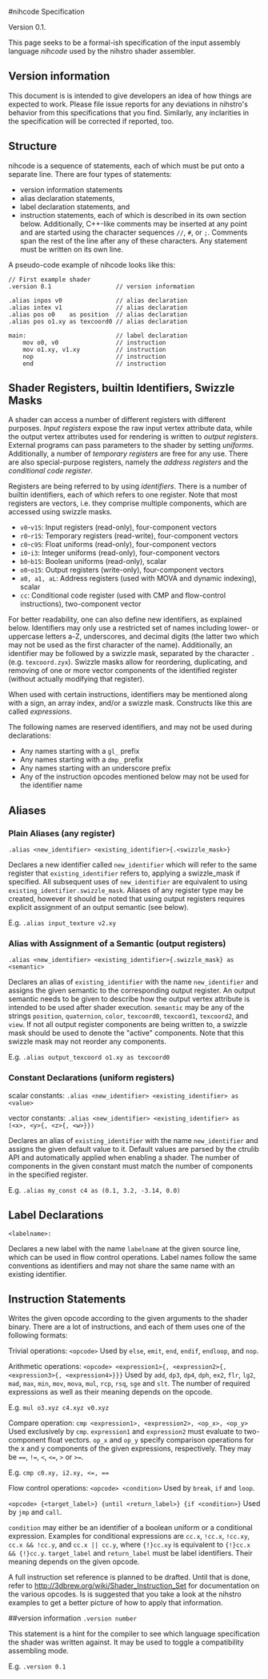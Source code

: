 #nihcode Specification

Version 0.1.

This page seeks to be a formal-ish specification of the input assembly language *nihcode* used by the nihstro shader assembler.

## Version information
This document is is intended to give developers an idea of how things are expected to work. Please file issue reports for any deviations in nihstro's behavior from this specifications that you find. Similarly, any inclarities in the specification will be corrected if reported, too.

## Structure
nihcode is a sequence of statements, each of which must be put onto a separate line. There are four types of statements:
* version information statements
* alias declaration statements,
* label declaration statements, and
* instruction statements,
each of which is described in its own section below. Additionally, C++-like comments may be inserted at any point and are started using the character sequences `//`, `#`, or `;`. Comments span the rest of the line after any of these characters. Any statement must be written on its own line.

A pseudo-code example of nihcode looks like this:

    // First example shader
    .version 0.1                  // version information

    .alias inpos v0               // alias declaration
    .alias intex v1               // alias declaration
    .alias pos o0    as position  // alias declaration
    .alias pos o1.xy as texcoord0 // alias declaration

    main:                         // label declaration
        mov o0, v0                // instruction
        mov o1.xy, v1.xy          // instruction
        nop                       // instruction
        end                       // instruction


## Shader Registers, builtin Identifiers, Swizzle Masks
A shader can access a number of different registers with different purposes. *Input registers* expose the raw input vertex attribute data, while the output vertex attributes used for rendering is written to *output registers*. External programs can pass parameters to the shader by setting *uniforms*. Additionally, a number of *temporary registers* are free for any use. There are also special-purpose registers, namely the *address registers* and the *conditional code register*.

Registers are being referred to by using *identifiers*. There is a number of builtin identifiers, each of which refers to one register. Note that most registers are vectors, i.e. they comprise multiple components, which are accessed using swizzle masks.
* `v0`-`v15`: Input registers (read-only), four-component vectors
* `r0`-`r15`: Temporary registers (read-write), four-component vectors
* `c0`-`c95`: Float uniforms (read-only), four-component vectors
* `i0`-`i3`:  Integer uniforms (read-only), four-component vectors
* `b0`-`b15`: Boolean uniforms (read-only), scalar
* `o0`-`o15`: Output registers (write-only), four-component vectors
* `a0, a1, aL`: Address registers (used with MOVA and dynamic indexing), scalar
* `cc`: Conditional code register (used with CMP and flow-control instructions), two-component vector

For better readability, one can also define new identifiers, as explained below. Identifiers may only use a restricted set of names including lower- or uppercase letters a-Z, underscores, and decimal digits (the latter two which may not be used as the first character of the name). Additionally, an identifier may be followed by a swizzle mask, separated by the character `.` (e.g. `texcoord.zyx`). Swizzle masks allow for reordering, duplicating, and removing of one or more vector components of the identified register (without actually modifying that register).

When used with certain instructions, identifiers may be mentioned along with a sign, an array index, and/or a swizzle mask. Constructs like this are called *expressions*.

The following names are reserved identifiers, and may not be used during declarations:
* Any names starting with a `gl_` prefix
* Any names starting with a `dmp_` prefix
* Any names starting with an underscore prefix
* Any of the instruction opcodes mentioned below may not be used for the identifier name

## Aliases
### Plain Aliases (any register)
`.alias <new_identifier> <existing_identifier>{.<swizzle_mask>}`

Declares a new identifier called `new_identifier` which will refer to the same register that `existing_identifier` refers to, applying a swizzle_mask if specified. All subsequent uses of `new_identifier` are equivalent to using `existing_identifier.swizzle_mask`. Aliases of any register type may be created, however it should be noted that using output registers requires explicit assignment of an output semantic (see below).

E.g. `.alias input_texture v2.xy`

### Alias with Assignment of a Semantic (output registers)
`.alias <new_identifier> <existing_identifier>{.swizzle_mask} as <semantic>`

Declares an alias of `existing_identifier` with the name `new_identifier` and assigns the given semantic to the corresponding output register. An output semantic needs to be given to describe how the output vertex attribute is intended to be used after shader execution. `semantic` may be any of the strings `position`, `quaternion`, `color`, `texcoord0`, `texcoord1`, `texcoord2`, and `view`. If not all output register components are being written to, a swizzle mask should be used to denote the "active" components. Note that this swizzle mask may not reorder any components.

E.g. `.alias output_texcoord o1.xy as texcoord0`

### Constant Declarations (uniform registers)
scalar constants: `.alias <new_identifier> <existing_identifier> as <value>`

vector constants: `.alias <new_identifier> <existing_identifier> as (<x>, <y>{, <z>{, <w>}})`

Declares an alias of `existing_identifier` with the name `new_identifier` and assigns the given default value to it. Default values are parsed by the ctrulib API and automatically applied when enabling a shader. The number of components in the given constant must match the number of components in the specified register.

E.g. `.alias my_const c4 as (0.1, 3.2, -3.14, 0.0)`

## Label Declarations
`<labelname>:`

Declares a new label with the name `labelname` at the given source line, which can be used in flow control operations. Label names follow the same conventions as identifiers and may not share the same name with an existing identifier.

## Instruction Statements
Writes the given opcode according to the given arguments to the shader binary. There are a lot of instructions, and each of them uses one of the following formats:

Trivial operations:
`<opcode>`
Used by `else`, `emit`, `end`, `endif`, `endloop`, and `nop`.

Arithmetic operations:
`<opcode> <expression1>{, <expression2>{, <expression3>{, <expression4>}}}`
Used by `add`, `dp3`, `dp4`, `dph`, `ex2`, `flr`, `lg2`, `mad`, `max`, `min`, `mov`, `mova`, `mul`, `rcp`, `rsq`, `sge` and `slt`. The number of required expressions as well as their meaning depends on the opcode.

E.g. `mul o3.xyz c4.xyz v0.xyz`

Compare operation:
`cmp <expression1>, <expression2>, <op_x>, <op_y>`
Used exclusively by `cmp`. `expression1` and `expression2` must evaluate to two-component float vectors. `op_x` and `op_y` specify comparison operations for the x and y components of the given expressions, respectively. They may be `==`, `!=`, `<`, `<=`, `>` or `>=`.

E.g. `cmp c0.xy, i2.xy, <=, ==`

Flow control operations:
`<opcode> <condition>`
Used by `break`, `if` and `loop`.

`<opcode> {<target_label>} {until <return_label>} {if <condition>}`
Used by `jmp` and `call`.

 `condition` may either be an identifier of a boolean uniform or a conditional expression. Examples for conditional expressions are `cc.x`, `!cc.x`, `!cc.xy`, `cc.x && !cc.y`, and `cc.x || cc.y`, where `{!}cc.xy` is equivalent to `{!}cc.x && {!}cc.y`. `target_label` and `return_label` must be label identifiers. Their meaning depends on the given opcode.

A full instruction set reference is planned to be drafted. Until that is done, refer to http://3dbrew.org/wiki/Shader_Instruction_Set for documentation on the various opcodes. Is is suggested that you take a look at the nihstro examples to get a better picture of how to apply that information.

##version information
`.version number`

This statement is a hint for the compiler to see which language specification the shader was written against. It may be used to toggle a compatibility assembling mode.

E.g. `.version 0.1`
